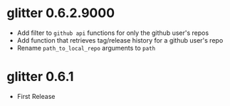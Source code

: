 # glitter 0.6.2.9000  

* Add filter to `github api` functions for only the github user's repos  
* Add function that retrieves tag/release history for a github user's repo  
* Rename `path_to_local_repo` arguments to `path`  

# glitter 0.6.1  

* First Release  





